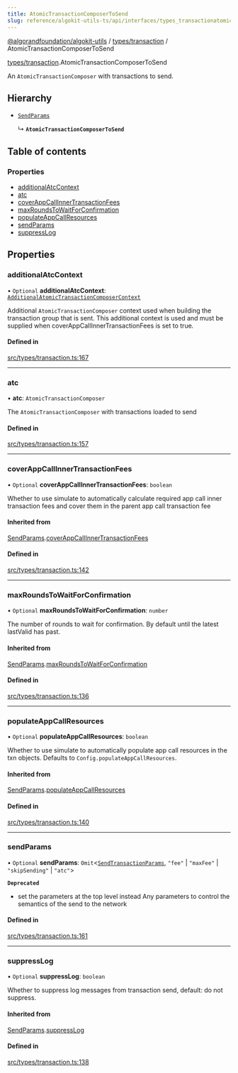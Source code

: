 ```yaml
---
title: AtomicTransactionComposerToSend
slug: reference/algokit-utils-ts/api/interfaces/types_transactionatomictransactioncomposertosend
---
```

[@algorandfoundation/algokit-utils](/reference/algokit-utils-ts/api/overview) / [types/transaction](/reference/algokit-utils-ts/api/modules/types_transaction/) / AtomicTransactionComposerToSend



[types/transaction](/reference/algokit-utils-ts/api/modules/types_transaction/).AtomicTransactionComposerToSend

An `AtomicTransactionComposer` with transactions to send.

## Hierarchy

- [`SendParams`](/reference/algokit-utils-ts/api/interfaces/types_transactionsendparams/)

  ↳ **`AtomicTransactionComposerToSend`**

## Table of contents

### Properties

- [additionalAtcContext](#additionalatccontext)
- [atc](#atc)
- [coverAppCallInnerTransactionFees](#coverappcallinnertransactionfees)
- [maxRoundsToWaitForConfirmation](#maxroundstowaitforconfirmation)
- [populateAppCallResources](#populateappcallresources)
- [sendParams](#sendparams)
- [suppressLog](#suppresslog)

## Properties

### additionalAtcContext

• `Optional` **additionalAtcContext**: [`AdditionalAtomicTransactionComposerContext`](/reference/algokit-utils-ts/api/interfaces/types_transactionadditionalatomictransactioncomposercontext/)

Additional `AtomicTransactionComposer` context used when building the transaction group that is sent.
This additional context is used and must be supplied when coverAppCallInnerTransactionFees is set to true.

#### Defined in

[src/types/transaction.ts:167](https://github.com/algorandfoundation/algokit-utils-ts/blob/main/src/types/transaction.ts#L167)

___

### atc

• **atc**: `AtomicTransactionComposer`

The `AtomicTransactionComposer` with transactions loaded to send

#### Defined in

[src/types/transaction.ts:157](https://github.com/algorandfoundation/algokit-utils-ts/blob/main/src/types/transaction.ts#L157)

___

### coverAppCallInnerTransactionFees

• `Optional` **coverAppCallInnerTransactionFees**: `boolean`

Whether to use simulate to automatically calculate required app call inner transaction fees and cover them in the parent app call transaction fee

#### Inherited from

[SendParams](/reference/algokit-utils-ts/api/interfaces/types_transactionsendparams/).[coverAppCallInnerTransactionFees](/reference/algokit-utils-ts/api/interfaces/types_transactionsendparams/#coverappcallinnertransactionfees)

#### Defined in

[src/types/transaction.ts:142](https://github.com/algorandfoundation/algokit-utils-ts/blob/main/src/types/transaction.ts#L142)

___

### maxRoundsToWaitForConfirmation

• `Optional` **maxRoundsToWaitForConfirmation**: `number`

The number of rounds to wait for confirmation. By default until the latest lastValid has past.

#### Inherited from

[SendParams](/reference/algokit-utils-ts/api/interfaces/types_transactionsendparams/).[maxRoundsToWaitForConfirmation](/reference/algokit-utils-ts/api/interfaces/types_transactionsendparams/#maxroundstowaitforconfirmation)

#### Defined in

[src/types/transaction.ts:136](https://github.com/algorandfoundation/algokit-utils-ts/blob/main/src/types/transaction.ts#L136)

___

### populateAppCallResources

• `Optional` **populateAppCallResources**: `boolean`

Whether to use simulate to automatically populate app call resources in the txn objects. Defaults to `Config.populateAppCallResources`.

#### Inherited from

[SendParams](/reference/algokit-utils-ts/api/interfaces/types_transactionsendparams/).[populateAppCallResources](/reference/algokit-utils-ts/api/interfaces/types_transactionsendparams/#populateappcallresources)

#### Defined in

[src/types/transaction.ts:140](https://github.com/algorandfoundation/algokit-utils-ts/blob/main/src/types/transaction.ts#L140)

___

### sendParams

• `Optional` **sendParams**: `Omit`\<[`SendTransactionParams`](/reference/algokit-utils-ts/api/interfaces/types_transactionsendtransactionparams/), ``"fee"`` \| ``"maxFee"`` \| ``"skipSending"`` \| ``"atc"``\>

**`Deprecated`**

- set the parameters at the top level instead
Any parameters to control the semantics of the send to the network

#### Defined in

[src/types/transaction.ts:161](https://github.com/algorandfoundation/algokit-utils-ts/blob/main/src/types/transaction.ts#L161)

___

### suppressLog

• `Optional` **suppressLog**: `boolean`

Whether to suppress log messages from transaction send, default: do not suppress.

#### Inherited from

[SendParams](/reference/algokit-utils-ts/api/interfaces/types_transactionsendparams/).[suppressLog](/reference/algokit-utils-ts/api/interfaces/types_transactionsendparams/#suppresslog)

#### Defined in

[src/types/transaction.ts:138](https://github.com/algorandfoundation/algokit-utils-ts/blob/main/src/types/transaction.ts#L138)